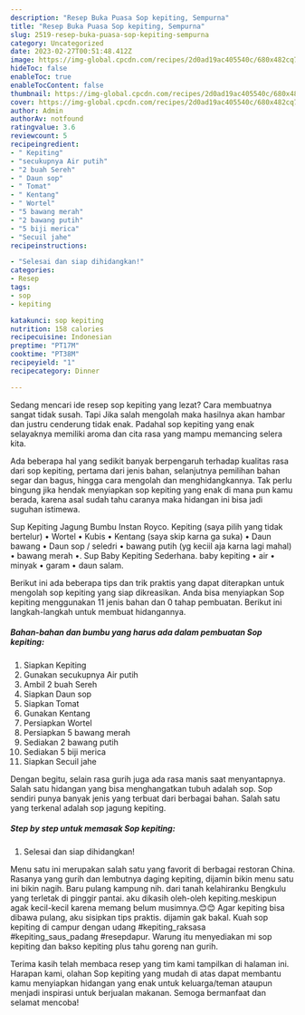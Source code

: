 ```yaml
---
description: "Resep Buka Puasa Sop kepiting, Sempurna"
title: "Resep Buka Puasa Sop kepiting, Sempurna"
slug: 2519-resep-buka-puasa-sop-kepiting-sempurna
category: Uncategorized
date: 2023-02-27T00:51:48.412Z
image: https://img-global.cpcdn.com/recipes/2d0ad19ac405540c/680x482cq70/sop-kepiting-foto-resep-utama.jpg
hideToc: false
enableToc: true
enableTocContent: false
thumbnail: https://img-global.cpcdn.com/recipes/2d0ad19ac405540c/680x482cq70/sop-kepiting-foto-resep-utama.jpg
cover: https://img-global.cpcdn.com/recipes/2d0ad19ac405540c/680x482cq70/sop-kepiting-foto-resep-utama.jpg
author: Admin
authorAv: notfound
ratingvalue: 3.6
reviewcount: 5
recipeingredient:
- " Kepiting"
- "secukupnya Air putih"
- "2 buah Sereh"
- " Daun sop"
- " Tomat"
- " Kentang"
- " Wortel"
- "5 bawang merah"
- "2 bawang putih"
- "5 biji merica"
- "Secuil jahe"
recipeinstructions:

- "Selesai dan siap dihidangkan!"
categories:
- Resep
tags:
- sop
- kepiting

katakunci: sop kepiting 
nutrition: 158 calories
recipecuisine: Indonesian
preptime: "PT17M"
cooktime: "PT38M"
recipeyield: "1"
recipecategory: Dinner

---
```



Sedang mencari ide resep sop kepiting yang lezat? Cara membuatnya sangat tidak susah. Tapi Jika salah mengolah maka hasilnya akan hambar dan justru cenderung tidak enak. Padahal sop kepiting yang enak selayaknya memiliki aroma dan cita rasa yang mampu memancing selera kita.


Ada beberapa hal yang sedikit banyak berpengaruh terhadap kualitas rasa dari sop kepiting, pertama dari jenis bahan, selanjutnya pemilihan bahan segar dan bagus, hingga cara mengolah dan menghidangkannya. Tak perlu bingung jika hendak menyiapkan sop kepiting yang enak di mana pun kamu berada, karena asal sudah tahu caranya maka hidangan ini bisa jadi suguhan istimewa.

Sup Kepiting Jagung Bumbu Instan Royco. Kepiting (saya pilih yang tidak bertelur) • Wortel • Kubis • Kentang (saya skip karna ga suka) • Daun bawang • Daun sop / seledri • bawang putih (yg keciil aja karna lagi mahal) • bawang merah •. Sup Baby Kepiting Sederhana. baby kepiting • air • minyak • garam • daun salam.


Berikut ini ada beberapa tips dan trik praktis yang dapat diterapkan untuk mengolah sop kepiting yang siap dikreasikan. Anda bisa menyiapkan Sop kepiting menggunakan 11 jenis bahan dan 0 tahap pembuatan. Berikut ini langkah-langkah untuk membuat hidangannya.

<!--inarticleads1-->

##### Bahan-bahan dan bumbu yang harus ada dalam pembuatan Sop kepiting:

1. Siapkan  Kepiting
1. Gunakan secukupnya Air putih
1. Ambil 2 buah Sereh
1. Siapkan  Daun sop
1. Siapkan  Tomat
1. Gunakan  Kentang
1. Persiapkan  Wortel
1. Persiapkan 5 bawang merah
1. Sediakan 2 bawang putih
1. Sediakan 5 biji merica
1. Siapkan Secuil jahe


Dengan begitu, selain rasa gurih juga ada rasa manis saat menyantapnya. Salah satu hidangan yang bisa menghangatkan tubuh adalah sop. Sop sendiri punya banyak jenis yang terbuat dari berbagai bahan. Salah satu yang terkenal adalah sop jagung kepiting. 

<!--inarticleads2-->

##### Step by step untuk memasak Sop kepiting:


1. Selesai dan siap dihidangkan!

Menu satu ini merupakan salah satu yang favorit di berbagai restoran China. Rasanya yang gurih dan lembutnya daging kepiting, dijamin bikin menu satu ini bikin nagih. Baru pulang kampung nih. dari tanah kelahiranku Bengkulu yang terletak di pinggir pantai. aku dikasih oleh-oleh kepiting.meskipun agak kecil-kecil karena memang belum musimnya.😊😊 Agar kepiting bisa dibawa pulang, aku sisipkan tips praktis. dijamin gak bakal. Kuah sop kepiting di campur dengan udang #kepiting_raksasa #kepiting_saus_padang #resepdapur. Warung itu menyediakan mi sop kepiting dan bakso kepiting plus tahu goreng nan gurih. 

Terima kasih telah membaca resep yang tim kami tampilkan di halaman ini. Harapan kami, olahan Sop kepiting yang mudah di atas dapat membantu kamu menyiapkan hidangan yang enak untuk keluarga/teman ataupun menjadi inspirasi untuk berjualan makanan. Semoga bermanfaat dan selamat mencoba!
